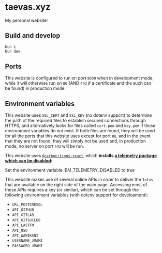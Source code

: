 # taevas.xyz

My personal website!

## Build and develop

```bash
bun i
bun dev
```

## Ports

This website is configured to run on port `8000` when in development mode, while it will otherwise run on `80` (AND `443` if a certificate and the such can be found) in production mode.

## Environment variables

This website uses `SSL_CERT` and `SSL_KEY` (no dotenv support) to determine the path of the required files to establish secured connections through HTTPS, and alternatively looks for files called `cert.pem` and `key.pem` if those environment variables do not exist. If both files are found, they will be used for all the ports that this website uses except for port `80`, and in the event that they are not found, they will simply not be used and, in production mode, no server on port `443` will be run.

This website uses [`@carbon/icons-react`](https://github.com/carbon-design-system/carbon/tree/main/packages/icons-react), which **installs [a telemetry package which can be disabled](https://github.com/ibm-telemetry/telemetry-js/tree/main#opting-out-of-ibm-telemetry-data-collection):**

Set the environment variable IBM_TELEMETRY_DISABLED to true


This website makes use of several online APIs in order to deliver the `Infos` that are available on the right side of the main page. Accessing most of these APIs requires a key (or similar), which can be set through the following environment variables (with dotenv support for development):

- `URL_POSTGRESQL`
- `API_GITHUB`
- `API_GITLAB`
- `API_KITSUCLUB`
- `API_LASTFM`
- `API_OSU`
- `API_WANIKANI`
- `USERNAME_UMAMI`
- `PASSWORD_UMAMI`
